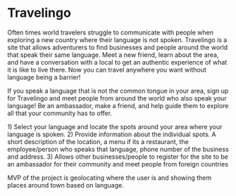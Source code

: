 # Travelingo

<p>
Often times world travelers struggle to communicate with people when exploring a new country where their language is not spoken. Travelingo is a site that allows adventurers to find businesses and people around the world that speak their same language. Meet a new friend, learn about the area, and have a conversation with a local to get an authentic experience of what it is like to live there. Now you can travel anywhere you want without language being a barrier!

If you speak a language that is not the common tongue in your area, sign up for Travelingo and meet people from around the world who also speak your language! Be an ambassador, make a friend, and help guide them to explore all that your community has to offer.

</p>

<p>
1) Select your language and locate the spots around your area where your language is spoken. 
2) Provide information about the individual spots. A short description of the location, a menu if its a restaurant, the employee/person who speaks that language, phone number of the business and address.
3) Allows other businesses/people to register for the site to be an ambassador for their community and meet people from foreign countries
</p>

<p>
MVP of the project is geolocating where the user is and showing them places around town based on language.
</p>
